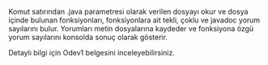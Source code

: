 Komut satırından .java parametresi olarak verilen dosyayı okur ve dosya içinde bulunan fonksiyonları, fonksiyonlara ait tekli, çoklu ve javadoc yorum sayılarını bulur. Yorumları metin dosyalarına kaydeder ve fonksiyona özgü yorum sayılarını konsolda sonuç olarak gösterir.

Detaylı bilgi için Odev1 belgesini inceleyebilirsiniz.
